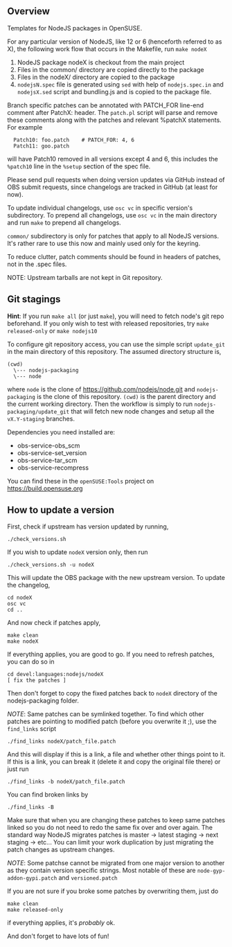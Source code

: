 Overview
--------

Templates for NodeJS packages in OpenSUSE.

For any particular version of NodeJS, like 12 or 6 (henceforth
referred to as X), the following work flow that occurs in the Makefile,
run `make nodeX`

1. NodeJS package nodeX is checkout from the main project
2. Files in the common/ directory are copied directly to the package
3. Files in the nodeX/ directory are copied to the package
4. `nodejsN.spec` file is generated using `sed` with help of
   `nodejs.spec.in` and `nodejsX.sed` script and bundling.js
    and is copied to the package file.

Branch specific patches can be annotated with PATCH_FOR line-end
comment after PatchX: header. The `patch.pl` script will parse
and remove these comments along with the patches and relevant %patchX
statements. For example

      Patch10: foo.patch    # PATCH_FOR: 4, 6
      Patch11: goo.patch

will have Patch10 removed in all versions except 4 and 6, this includes the
`%patch10` line in the `%setup` section of the spec file.

Please send pull requests when doing version updates via GitHub
instead of OBS submit requests, since changelogs are tracked in
GitHub (at least for now).

To update individual changelogs, use `osc vc` in specific version's
subdirectory. To prepend all changelogs, use `osc vc` in the main
directory and run `make` to prepend all changelogs.

`common/` subdirectory is only for patches that apply to all NodeJS
versions. It's rather rare to use this now and mainly used only for
the keyring.

To reduce clutter, patch comments should be found in headers of patches,
not in the .spec files.

NOTE: Upstream tarballs are not kept in Git repository.


Git stagings
------------

__Hint__: If you run `make all` (or just `make`), you will need to fetch
node's git repo beforehand. If you only wish to test with released
repositories, try `make released-only` or `make nodejs10`

To configure git repository access, you can use the simple script `update_git`
in the main directory of this repository. The assumed directory structure is,

    (cwd)
      \--- nodejs-packaging
      \--- node

where `node` is the clone of https://github.com/nodejs/node.git and `nodejs-packaging`
is the clone of this repository. `(cwd)` is the parent directory and the
current working directory. Then the workflow is simply to run `nodejs-packaging/update_git`
that will fetch new node changes and setup all the `vX.Y-staging` branches.

Dependencies you need installed are:
* obs-service-obs_scm
* obs-service-set_version
* obs-service-tar_scm
* obs-service-recompress

You can find these in the `openSUSE:Tools` project on https://build.opensuse.org



How to update a version
-----------------------

First, check if upstream has version updated by running,

    ./check_versions.sh

If you wish to update `nodeX` version only, then run

    ./check_versions.sh -u nodeX

This will update the OBS package with the new upstream version. To update
the changelog,

    cd nodeX
    osc vc
    cd ..

And now check if patches apply,

    make clean
    make nodeX

If everything applies, you are good to go. If you need to refresh patches,
you can do so in

    cd devel:languages:nodejs/nodeX
    [ fix the patches ]


Then don't forget to copy the fixed patches back to `nodeX` directory of the
nodejs-packaging folder.

*NOTE*: Same patches can be symlinked together. To find which other patches are pointing
to modified patch (before you overwrite it ;), use the `find_links` script

    ./find_links nodeX/patch_file.patch

And this will display if this is a link, a file and whether other things point to it.
If this is a link, you can break it (delete it and copy the original file there) or
just run

    ./find_links -b nodeX/patch_file.patch


You can find broken links by

    ./find_links -B

Make sure that when you are changing these patches to keep same patches linked so you
do not need to redo the same fix over and over again. The standard way NodeJS migrates
patches is master -> latest staging -> next staging -> etc... You can limit your work
duplication by just migrating the patch changes as upstream changes.

*NOTE*: Some patchse cannot be migrated from one major version to another as they contain
version specific strings. Most notable of these are `node-gyp-addon-gypi.patch` and `versioned.patch`

If you are not sure if you broke some patches by overwriting them, just do

    make clean
    make released-only

if everything applies, it's _probably_ ok.

And don't forget to have lots of fun!

